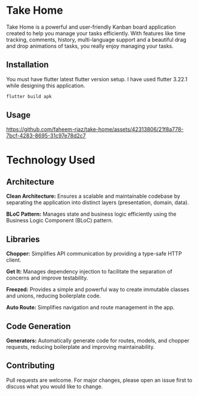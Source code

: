 # Take Home

Take Home is a powerful and user-friendly Kanban board application created to help you manage your tasks efficiently. With features like time tracking, comments, history, multi-language support and a beautiful drag and drop animations of tasks, you really enjoy managing your tasks. 

## Installation

You must have flutter latest flutter version setup. I have used flutter 3.22.1 while designing this application.

```bash
flutter build apk
```

## Usage

https://github.com/faheem-riaz/take-home/assets/42313806/21f8a778-7bcf-4283-8695-31c97e78d2c7

# Technology Used
## Architecture
**Clean Architecture:** Ensures a scalable and maintainable codebase by separating the application into distinct layers (presentation, domain, data).

**BLoC Pattern:** Manages state and business logic efficiently using the Business Logic Component (BLoC) pattern.
## Libraries
**Chopper:** Simplifies API communication by providing a type-safe HTTP client.

**Get It:** Manages dependency injection to facilitate the separation of concerns and improve testability.

**Freezed:** Provides a simple and powerful way to create immutable classes and unions, reducing boilerplate code.

**Auto Route:** Simplifies navigation and route management in the app.

## Code Generation
**Generators:** Automatically generate code for routes, models, and chopper requests, reducing boilerplate and improving maintainability.

## Contributing

Pull requests are welcome. For major changes, please open an issue first
to discuss what you would like to change.
